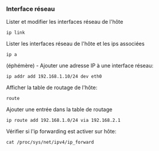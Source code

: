 ### Interface réseau

Lister et modifier les interfaces réseau de l'hôte
 ```
ip link
```

Lister les interfaces réseau de l'hôte et les ips associées
```
ip a
```

(éphémère) - Ajouter une adresse IP à une interface réseau:
```
ip addr add 192.168.1.10/24 dev eth0
```

Afficher la table de routage de l'hôte:
```
route
```

Ajouter une entrée dans la table de routage
```
ip route add 192.168.1.0/24 via 192.168.2.1
```

Vérifier si l'ip forwarding est activer sur hôte:
```
cat /proc/sys/net/ipv4/ip_forward
```

